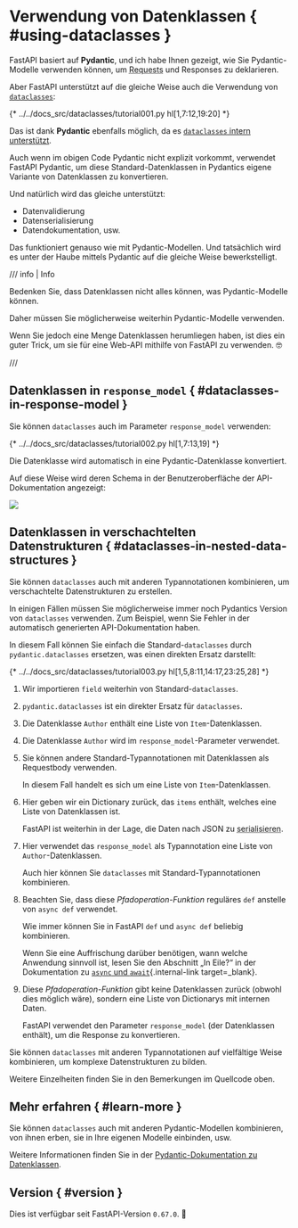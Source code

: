 # Verwendung von Datenklassen { #using-dataclasses }

FastAPI basiert auf **Pydantic**, und ich habe Ihnen gezeigt, wie Sie Pydantic-Modelle verwenden können, um <abbr title="Request – Anfrage: Daten, die der Client zum Server sendet">Requests</abbr> und Responses zu deklarieren.

Aber FastAPI unterstützt auf die gleiche Weise auch die Verwendung von <a href="https://docs.python.org/3/library/dataclasses.html" class="external-link" target="_blank">`dataclasses`</a>:

{* ../../docs_src/dataclasses/tutorial001.py hl[1,7:12,19:20] *}

Das ist dank **Pydantic** ebenfalls möglich, da es <a href="https://docs.pydantic.dev/latest/concepts/dataclasses/#use-of-stdlib-dataclasses-with-basemodel" class="external-link" target="_blank">`dataclasses` intern unterstützt</a>.

Auch wenn im obigen Code Pydantic nicht explizit vorkommt, verwendet FastAPI Pydantic, um diese Standard-Datenklassen in Pydantics eigene Variante von Datenklassen zu konvertieren.

Und natürlich wird das gleiche unterstützt:

* Datenvalidierung
* Datenserialisierung
* Datendokumentation, usw.

Das funktioniert genauso wie mit Pydantic-Modellen. Und tatsächlich wird es unter der Haube mittels Pydantic auf die gleiche Weise bewerkstelligt.

/// info | Info

Bedenken Sie, dass Datenklassen nicht alles können, was Pydantic-Modelle können.

Daher müssen Sie möglicherweise weiterhin Pydantic-Modelle verwenden.

Wenn Sie jedoch eine Menge Datenklassen herumliegen haben, ist dies ein guter Trick, um sie für eine Web-API mithilfe von FastAPI zu verwenden. 🤓

///

## Datenklassen in `response_model` { #dataclasses-in-response-model }

Sie können `dataclasses` auch im Parameter `response_model` verwenden:

{* ../../docs_src/dataclasses/tutorial002.py hl[1,7:13,19] *}

Die Datenklasse wird automatisch in eine Pydantic-Datenklasse konvertiert.

Auf diese Weise wird deren Schema in der Benutzeroberfläche der API-Dokumentation angezeigt:

<img src="/img/tutorial/dataclasses/image01.png">

## Datenklassen in verschachtelten Datenstrukturen { #dataclasses-in-nested-data-structures }

Sie können `dataclasses` auch mit anderen Typannotationen kombinieren, um verschachtelte Datenstrukturen zu erstellen.

In einigen Fällen müssen Sie möglicherweise immer noch Pydantics Version von `dataclasses` verwenden. Zum Beispiel, wenn Sie Fehler in der automatisch generierten API-Dokumentation haben.

In diesem Fall können Sie einfach die Standard-`dataclasses` durch `pydantic.dataclasses` ersetzen, was einen direkten Ersatz darstellt:

{* ../../docs_src/dataclasses/tutorial003.py hl[1,5,8:11,14:17,23:25,28] *}

1. Wir importieren `field` weiterhin von Standard-`dataclasses`.

2. `pydantic.dataclasses` ist ein direkter Ersatz für `dataclasses`.

3. Die Datenklasse `Author` enthält eine Liste von `Item`-Datenklassen.

4. Die Datenklasse `Author` wird im `response_model`-Parameter verwendet.

5. Sie können andere Standard-Typannotationen mit Datenklassen als Requestbody verwenden.

    In diesem Fall handelt es sich um eine Liste von `Item`-Datenklassen.

6. Hier geben wir ein Dictionary zurück, das `items` enthält, welches eine Liste von Datenklassen ist.

    FastAPI ist weiterhin in der Lage, die Daten nach JSON zu <abbr title="Konvertieren der Daten in ein übertragbares Format">serialisieren</abbr>.

7. Hier verwendet das `response_model` als Typannotation eine Liste von `Author`-Datenklassen.

    Auch hier können Sie `dataclasses` mit Standard-Typannotationen kombinieren.

8. Beachten Sie, dass diese *Pfadoperation-Funktion* reguläres `def` anstelle von `async def` verwendet.

    Wie immer können Sie in FastAPI `def` und `async def` beliebig kombinieren.

    Wenn Sie eine Auffrischung darüber benötigen, wann welche Anwendung sinnvoll ist, lesen Sie den Abschnitt „In Eile?“ in der Dokumentation zu [`async` und `await`](../async.md#in-a-hurry){.internal-link target=_blank}.

9. Diese *Pfadoperation-Funktion* gibt keine Datenklassen zurück (obwohl dies möglich wäre), sondern eine Liste von Dictionarys mit internen Daten.

    FastAPI verwendet den Parameter `response_model` (der Datenklassen enthält), um die Response zu konvertieren.

Sie können `dataclasses` mit anderen Typannotationen auf vielfältige Weise kombinieren, um komplexe Datenstrukturen zu bilden.

Weitere Einzelheiten finden Sie in den Bemerkungen im Quellcode oben.

## Mehr erfahren { #learn-more }

Sie können `dataclasses` auch mit anderen Pydantic-Modellen kombinieren, von ihnen erben, sie in Ihre eigenen Modelle einbinden, usw.

Weitere Informationen finden Sie in der <a href="https://docs.pydantic.dev/latest/concepts/dataclasses/" class="external-link" target="_blank">Pydantic-Dokumentation zu Datenklassen</a>.

## Version { #version }

Dies ist verfügbar seit FastAPI-Version `0.67.0`. 🔖
